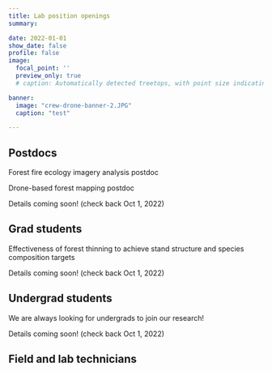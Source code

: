 ```yaml
---
title: Lab position openings
summary:

date: 2022-01-01
show_date: false
profile: false
image:
  focal_point: ''
  preview_only: true
  # caption: Automatically detected treetops, with point size indicating tree height, overlaid on drone-derived orthoimagery from the Tahoe National Forest

banner:
  image: "crew-drone-banner-2.JPG"
  caption: "test"

---
```


## Postdocs

Forest fire ecology imagery analysis postdoc

Drone-based forest mapping postdoc

Details coming soon! (check back Oct 1, 2022)

## Grad students

Effectiveness of forest thinning to achieve stand structure and species composition targets

Details coming soon! (check back Oct 1, 2022)

## Undergrad students

We are always looking for undergrads to join our research!

Details coming soon! (check back Oct 1, 2022)

## Field and lab technicians

&nbsp;
&nbsp;